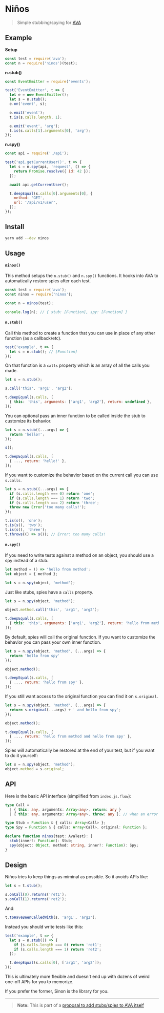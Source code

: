 # Niños

> Simple stubbing/spying for [AVA](https://ava.li)

## Example

**Setup**

```js
const test = require('ava');
const n = require('ninos')(test);
```

**n.stub()**

```js
const EventEmitter = require('events');

test('EventEmitter', t => {
  let e = new EventEmitter();
  let s = n.stub();
  e.on('event', s);

  e.emit('event');
  t.is(s.calls.length, 1);

  e.emit('event', 'arg');
  t.is(s.calls[1].arguments[0], 'arg');
});
```

**n.spy()**

```js
const api = require('./api');

test('api.getCurrentUser()', t => {
  let s = n.spy(api, 'request', () => {
    return Promise.resolve({ id: 42 });
  });

  await api.getCurrentUser();

  t.deepEqual(s.calls[0].arguments[0], {
    method: 'GET',
    url: '/api/v1/user',
  });
});
```

## Install

```sh
yarn add --dev ninos
```

## Usage

#### `ninos()`

This method setups the `n.stub()` and `n.spy()` functions. It hooks into AVA to
automatically restore spies after each test.

```js
const test = require('ava');
const ninos = require('ninos');

const n = ninos(test);

console.log(n); // { stub: [Function], spy: [Function] }
```

#### `n.stub()`

Call this method to create a function that you can use in place of any other
function (as a callback/etc).

```js
test('example', t => {
  let s = n.stub(); // [Function]
});
```

On that function is a `calls` property which is an array of all the calls you
made.

```js
let s = n.stub();

s.call('this', 'arg1', 'arg2');

t.deepEqual(s.calls, [
  { this: 'this', arguments: ['arg1', 'arg2'], return: undefined },
]);
```

You can optional pass an inner function to be called inside the stub to
customize its behavior.

```js
let s = n.stub((...args) => {
  return 'hello!';
});

s();

t.deepEqual(s.calls, [
  { ..., return: 'hello!' },
]);
```

If you want to customize the behavior based on the current call you can use
`s.calls`.

```js
let s = n.stub((...args) => {
  if (s.calls.length === 0) return 'one';
  if (s.calls.length === 1) return 'two';
  if (s.calls.length === 2) return 'three';
  throw new Error('too many calls!');
});

t.is(s(), 'one');
t.is(s(), 'two');
t.is(s(), 'three');
t.throws(() => s()); // Error: too many calls!
```

#### `n.spy()`

If you need to write tests against a method on an object, you should use a spy
instead of a stub.

```js
let method = () => 'hello from method';
let object = { method };

let s = n.spy(object, 'method');
```

Just like stubs, spies have a `calls` property.

```js
let s = n.spy(object, 'method');

object.method.call('this', 'arg1', 'arg2');

t.deepEqual(s.calls, [
  { this: 'this', arguments: ['arg1', 'arg2'], return: 'hello from method'; },
]);
```

By default, spies will call the original function. If you want to customize the
behavior you can pass your own inner function.

```js
let s = n.spy(object, 'method', (...args) => {
  return 'hello from spy'
});

object.method();

t.deepEqual(s.calls, [
  { ..., return: 'hello from spy' },
]);
```

If you still want access to the original function you can find it on
`s.original`.

```js
let s = n.spy(object, 'method', (...args) => {
  return s.original(...args) + ' and hello from spy';
});

object.method();

t.deepEqual(s.calls, [
  { ..., return: 'hello from method and hello from spy' },
]);
```

Spies will automatically be restored at the end of your test, but if you want
to do it yourself:

```js
let s = n.spy(object, 'method');
object.method = s.original;
```

## API

Here is the basic API interface (simplified from `index.js.flow`):

```ts
type Call =
  | { this: any, arguments: Array<any>, return: any }
  | { this: any, arguments: Array<any>, throw: any }; // when an error was thrown

type Stub = Function & { calls: Array<Call> };
type Spy = Function & { calls: Array<Call>, original: Function };

declare function ninos(test: AvaTest): {
  stub(inner?: Function): Stub;
  spy(object: Object, method: string, inner?: Function): Spy;
}
```

## Design

Niños tries to keep things as miminal as possible. So it avoids APIs like:

```js
let s = t.stub();

s.onCall(0).returns('ret1');
s.onCall(1).returns('ret2');
```

And:

```js
t.toHaveBeenCalledWith(s, 'arg1', 'arg2');
```

Instead you should write tests like this:

```js
test('example', t => {
  let s = n.stub(() => {
    if (s.calls.length === 0) return 'ret1';
    if (s.calls.length === 1) return 'ret2';
  });

  t.deepEqual(s.calls[0], ['arg1', 'arg2']);
});
```

This is ultimately more flexible and doesn't end up with dozens of weird
one-off APIs for you to memorize.

If you prefer the former, Sinon is the library for you.

---

> **Note:** This is part of a [proposal to add stubs/spies to AVA itself](https://github.com/avajs/ava/issues/1825)
